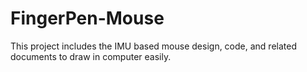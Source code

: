 # FingerPen-Mouse
This project includes the IMU based mouse design, code, and related documents to draw in computer easily.
